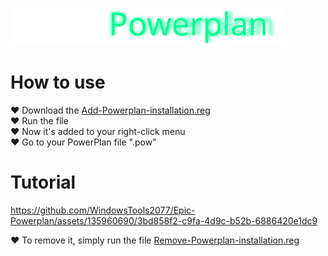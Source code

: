 [![Epic](https://raw.githubusercontent.com/WindowsTools2077/Epic-Powerplan/main/media/badge3.svg)](https://github.com/WindowsTools2077/Epic-Powerplan)

# How to use

<div>	<a> ♥ Download the <a href="https://github.com/WindowsTools2077/Epic-Powerplan/releases/download/Powerplan/Add-Powerplan-installation.reg">Add-Powerplan-installation.reg</a>
<div>	<a> ♥ Run the file</a>
<div>	<a> ♥ Now it's added to your right-click menu</a>
<div>	<a> ♥ Go to your PowerPlan file ".pow"</a>


# Tutorial

https://github.com/WindowsTools2077/Epic-Powerplan/assets/135960690/3bd858f2-c9fa-4d9c-b52b-6886420e1dc9

<div>	<a> ♥ To remove it, simply run the file <a href="https://github.com/WindowsTools2077/Epic-Powerplan/releases/download/Powerplan/Remove-Powerplan-installation.reg">Remove-Powerplan-installation.reg</a>
